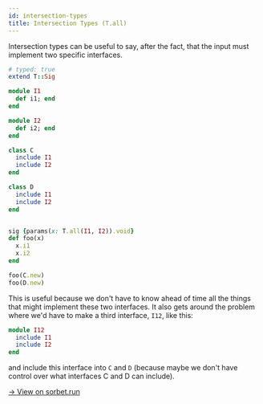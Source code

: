 ```yaml
---
id: intersection-types
title: Intersection Types (T.all)
---
```


<!--
  TODO(jez) Fill this out into not a fragment

  - Mention that `T.all(C1, C2)` is `T.noreturn`
  - Mention that `T.all(C1, M1)` does not collapse, even if `C1` does not
    include `M1`, because of the possibility of inheritance.
  - Mention that in fact it will collapse if either of them is `final`
  - Mention that the same logic applies with generic class types
  - Doc for `T.noreturn` is also a fragment, might want to flesh that out too
-->

Intersection types can be useful to say, after the fact, that the input must
implement two specific interfaces.

```ruby
# typed: true
extend T::Sig

module I1
  def i1; end
end

module I2
  def i2; end
end

class C
  include I1
  include I2
end

class D
  include I1
  include I2
end


sig {params(x: T.all(I1, I2)).void}
def foo(x)
  x.i1
  x.i2
end

foo(C.new)
foo(D.new)
```

This is useful because we don't have to know ahead of time all the things that
might implement these two interfaces. It also gets around the problem where we'd
have to make a third interface, `I12`, like this:

```ruby
module I12
  include I1
  include I2
end
```

and include this interface into `C` and `D` (because maybe we don't have control
over what interfaces C and D can include).

<a href="https://sorbet.run/#extend%20T%3A%3ASig%0A%0Amodule%20I1%0A%20%20def%20i1%3B%20end%0Aend%0A%0Amodule%20I2%0A%20%20def%20i2%3B%20end%0Aend%0A%0Aclass%20C%0A%20%20include%20I1%0A%20%20include%20I2%0Aend%0A%0Asig%20%7Bparams(x%3A%20T.all(I1%2C%20I2)).void%7D%0Adef%20foo(x)%0A%20%20x.i1%0A%20%20x.i2%0Aend%0A%0Afoo(C.new)%0A">
  → View on sorbet.run
</a>
